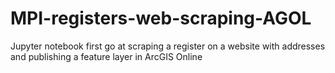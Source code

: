 # MPI-registers-web-scraping-AGOL


Jupyter notebook first go at scraping a register on a website with addresses and publishing a feature layer in ArcGIS Online